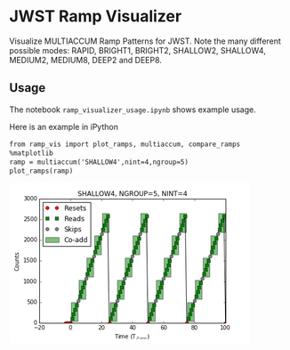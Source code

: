 # JWST Ramp Visualizer
Visualize MULTIACCUM Ramp Patterns for JWST.
Note the many different possible modes: RAPID, BRIGHT1, BRIGHT2, SHALLOW2, SHALLOW4, MEDIUM2, MEDIUM8, DEEP2 and DEEP8.

## Usage
The notebook `ramp_visualizer_usage.ipynb` shows example usage.

Here is an example in iPython
```
from ramp_vis import plot_ramps, multiaccum, compare_ramps
%matplotlib
ramp = multiaccum('SHALLOW4',nint=4,ngroup=5)
plot_ramps(ramp)
```
![Alt text](/docs/shallow4_example.png?raw=true "SHALLOW4 example")
